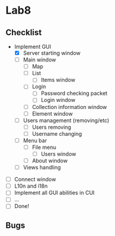 # Lab8

## Checklist

  - Implement GUI
    - [X] Server starting window
    - [ ] Main window
      - [ ] Map
      - [ ] List
        - [ ] Items window
      - [ ] Login
        - [ ] Password checking packet
        - [ ] Login window
      - [ ] Collection information window
      - [ ] Element window
    - [ ] Users management (removing/etc)
      - [ ] Users removing
      - [ ] Username changing
    - [ ] Menu bar
      - [ ] File menu
        - [ ] Users window
      - [ ] About window
    - [ ] Views handling
  - [ ] Connect window
  - [ ] L10n and i18n
  - [ ] Implement all GUI abilities in CUI
  - [ ] ...
  - [ ] Done!

## Bugs
